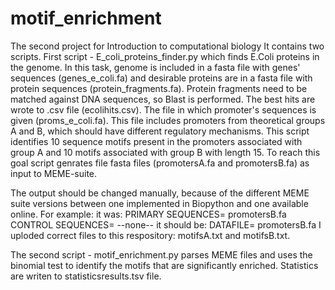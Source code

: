 # motif_enrichment
The second project for Introduction to computational biology
It contains two scripts.
First script - E_coli_proteins_finder.py which finds E.Coli proteins in the genome. In this task, genome is included in a fasta file with genes' sequences (genes_e_coli.fa) and desirable proteins are in a fasta file with protein sequences (protein_fragments.fa). Protein fragments need to be matched against DNA sequences, so Blast is performed. The best hits are wrote to .csv file (ecolihits.csv). 
The file in which promoter's sequences is given (proms_e_coli.fa). This file includes promoters from theoretical groups A and B, which should have different regulatory mechanisms. This script identifies 10 sequence motifs present in the promoters associated with group A and 10 motifs associated with group B with length 15. To reach this goal script genrates file fasta files (promotersA.fa and promotersB.fa) as input to MEME-suite.

The output should be changed manually, because of the different MEME suite versions between one implemented in Biopython and one available online. For example:
it was:
PRIMARY SEQUENCES= promotersB.fa
CONTROL SEQUENCES= --none--
it should be:
DATAFILE= promotersB.fa
I uploded correct files to this respository: motifsA.txt and motifsB.txt.

The second script - motif_enrichment.py parses MEME files and uses the binomial test to identify the motifs that are significantly enriched. Statistics are writen to statisticsresults.tsv file. 
